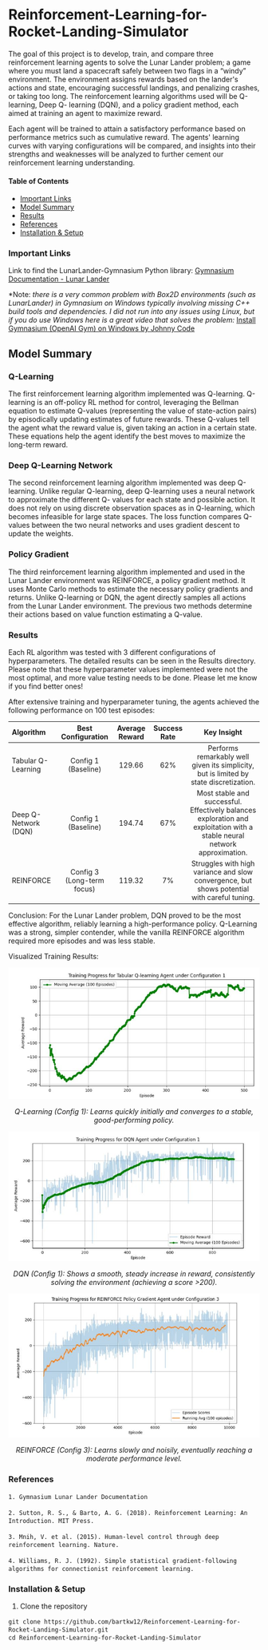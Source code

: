# Reinforcement-Learning-for-Rocket-Landing-Simulator

The goal of this project is to develop, train, and compare three reinforcement learning
agents to solve the Lunar Lander problem; a game where you must land a spacecraft safely
between two flags in a “windy” environment. The environment assigns rewards based on
the lander's actions and state, encouraging successful landings, and penalizing crashes, or
taking too long. The reinforcement learning algorithms used will be Q-learning, Deep Q-
learning (DQN), and a policy gradient method, each aimed at training an agent to maximize
reward.

Each agent will be trained to attain a satisfactory performance based on performance
metrics such as cumulative reward. The agents' learning curves with varying configurations
will be compared, and insights into their strengths and weaknesses will be analyzed to
further cement our reinforcement learning understanding.

#### Table of Contents

- [Important Links](#Important-Links)
- [Model Summary](#Model-Summary)
- [Results](#Results)
- [References](#References)
- [Installation & Setup](#Installation--Setup)


### Important Links

Link to find the LunarLander-Gymnasium Python library:
[Gymnasium Documentation - Lunar Lander](https://gymnasium.farama.org/environments/box2d/lunar_lander/)


*Note: *there is a very common problem with Box2D environments (such as LunarLander) in Gymnasium on Windows typically involving missing C++ build tools and dependencies. 
I did not run into any issues using Linux, but if you do use Windows here is a great video that solves the problem:*
[Install Gymnasium (OpenAI Gym) on Windows by Johnny Code](https://www.youtube.com/watch?v=gMgj4pSHLww)

## Model Summary

### Q-Learning

The first reinforcement learning algorithm implemented was Q-learning. Q-learning is an
off-policy RL method for control, leveraging the Bellman equation to estimate Q-values
(representing the value of state-action pairs) by episodically updating estimates of future
rewards. These Q-values tell the agent what the reward value is, given taking an action in a
certain state. These equations help the agent identify the best moves to maximize the
long-term reward.

### Deep Q-Learning Network

The second reinforcement learning algorithm implemented was deep Q-learning. Unlike
regular Q-learning, deep Q-learning uses a neural network to approximate the different Q-
values for each state and possible action. It does not rely on using discrete observation
spaces as in Q-learning, which becomes infeasible for large state spaces. The loss function
compares Q-values between the two neural networks and uses gradient descent to update
the weights.

### Policy Gradient

The third reinforcement learning algorithm implemented and used in the Lunar Lander
environment was REINFORCE, a policy gradient method. It uses Monte Carlo methods to
estimate the necessary policy gradients and returns. Unlike Q-learning or DQN, the agent
directly samples all actions from the Lunar Lander environment. The previous two
methods determine their actions based on value function estimating a Q-value.

### Results

Each RL algorithm was tested with 3 different configurations of hyperparameters.
The detailed results can be seen in the Results directory. Please note that these hyperparameter
values implemented were not the most optimal, and more value testing needs to be done.
Please let me know if you find better ones!

After extensive training and hyperparameter tuning, the agents achieved the following performance on 100 test episodes:


| Algorithm | Best Configuration | Average Reward | Success Rate |                                      Key Insight                                       |
 | :------- | :------: |:--------------:|:------------:|:--------------------------------------------------------------------------------------:| 
|Tabular Q-Learning | Config 1 (Baseline) | 129.66 |     62%      | Performs remarkably well given its simplicity, but is limited by state discretization. |
| Deep Q-Network (DQN)| Config 1 (Baseline) | 194.74 | 67% | Most stable and successful. Effectively balances exploration and exploitation with a stable neural network approximation. |
| REINFORCE | Config 3 (Long-term focus) | 119.32 | 7% | Struggles with high variance and slow convergence, but shows potential with careful tuning. |

Conclusion: For the Lunar Lander problem, DQN proved to be the most effective algorithm, reliably learning a high-performance policy. 
Q-Learning was a strong, simpler contender, while the vanilla REINFORCE algorithm required more episodes and was less stable.

Visualized Training Results:

<center>

![Alt text](Results/Q-learning_config1.JPG "Optional Title")

*Q-Learning (Config 1): Learns quickly initially and converges to a stable, good-performing policy.*

![Alt text](Results/DQN_config1.JPG "Optional Title")

*DQN (Config 1): Shows a smooth, steady increase in reward, consistently solving the environment (achieving a score >200).*

![Alt text](Results/Policy_Gradient_REINFORCE_config3.JPG "Optional Title")

*REINFORCE (Config 3): Learns slowly and noisily, eventually reaching a moderate performance level.*

</center>



### References          

    1. Gymnasium Lunar Lander Documentation

    2. Sutton, R. S., & Barto, A. G. (2018). Reinforcement Learning: An Introduction. MIT Press.

    3. Mnih, V. et al. (2015). Human-level control through deep reinforcement learning. Nature.

    4. Williams, R. J. (1992). Simple statistical gradient-following algorithms for connectionist reinforcement learning.

### Installation & Setup

1) Clone the repository

<bash>

    git clone https://github.com/bartkw12/Reinforcement-Learning-for-Rocket-Landing-Simulator.git
    cd Reinforcement-Learning-for-Rocket-Landing-Simulator

</bash>


